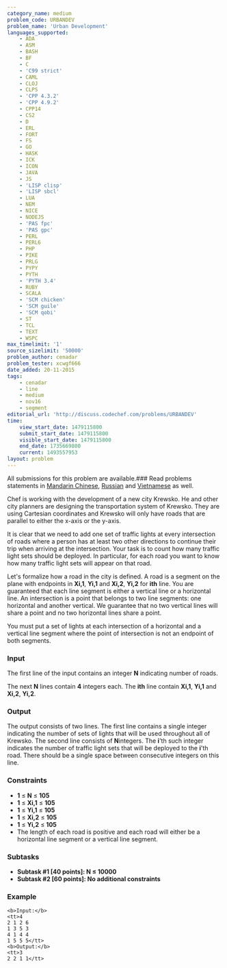 ```yaml
---
category_name: medium
problem_code: URBANDEV
problem_name: 'Urban Development'
languages_supported:
    - ADA
    - ASM
    - BASH
    - BF
    - C
    - 'C99 strict'
    - CAML
    - CLOJ
    - CLPS
    - 'CPP 4.3.2'
    - 'CPP 4.9.2'
    - CPP14
    - CS2
    - D
    - ERL
    - FORT
    - FS
    - GO
    - HASK
    - ICK
    - ICON
    - JAVA
    - JS
    - 'LISP clisp'
    - 'LISP sbcl'
    - LUA
    - NEM
    - NICE
    - NODEJS
    - 'PAS fpc'
    - 'PAS gpc'
    - PERL
    - PERL6
    - PHP
    - PIKE
    - PRLG
    - PYPY
    - PYTH
    - 'PYTH 3.4'
    - RUBY
    - SCALA
    - 'SCM chicken'
    - 'SCM guile'
    - 'SCM qobi'
    - ST
    - TCL
    - TEXT
    - WSPC
max_timelimit: '1'
source_sizelimit: '50000'
problem_author: cenadar
problem_tester: xcwgf666
date_added: 20-11-2015
tags:
    - cenadar
    - line
    - medium
    - nov16
    - segment
editorial_url: 'http://discuss.codechef.com/problems/URBANDEV'
time:
    view_start_date: 1479115800
    submit_start_date: 1479115800
    visible_start_date: 1479115800
    end_date: 1735669800
    current: 1493557953
layout: problem
---
```

All submissions for this problem are available.###  Read problems statements in [Mandarin Chinese](http://www.codechef.com/download/translated/NOV16/mandarin/URBANDEV.pdf), [Russian](http://www.codechef.com/download/translated/NOV16/russian/URBANDEV.pdf) and [Vietnamese](http://www.codechef.com/download/translated/NOV16/vietnamese/URBANDEV.pdf) as well.

Chef is working with the development of a new city Krewsko. He and other city planners are designing the transportation system of Krewsko. They are using Cartesian coordinates and Krewsko will only have roads that are parallel to either the x-axis or the y-axis.

It is clear that we need to add one set of traffic lights at every intersection of roads where a person has at least two other directions to continue their trip when arriving at the intersection. Your task is to count how many traffic light sets should be deployed. In particular, for each road you want to know how many traffic light sets will appear on that road.

Let's formalize how a road in the city is defined. A road is a segment on the plane with endpoints in **Xi,1**, **Yi,1** and **Xi,2**, **Yi,2** for **ith** line. You are guaranteed that each line segment is either a vertical line or a horizontal line. An intersection is a point that belongs to two line segments: one horizontal and another vertical. We guarantee that no two vertical lines will share a point and no two horizontal lines share a point.

You must put a set of lights at each intersection of a horizontal and a vertical line segment where the point of intersection is not an endpoint of both segments.

### Input

The first line of the input contains an integer **N** indicating number of roads.

The next **N** lines contain **4** integers each. The **ith** line contain **Xi,1**, **Yi,1** and **Xi,2**, **Yi,2**.

### Output

The output consists of two lines. The first line contains a single integer indicating the number of sets of lights that will be used throughout all of Krewsko. The second line consists of **N**integers. The **i**'th such integer indicates the number of traffic light sets that will be deployed to the **i**'th road. There should be a single space between consecutive integers on this line.

### Constraints

- **1** ≤ **N** ≤ **105**
- **1** ≤ **Xi,1** ≤ **105**
- **1** ≤ **Yi,1** ≤ **105**
- **1** ≤ **Xi,2** ≤ **105**
- **1** ≤ **Yi,2** ≤ **105**
- The length of each road is positive and each road will either be a horizontal line segment or a vertical line segment.

### Subtasks

- **Subtask #1 \[40 points\]: N ≤ 10000**
- **Subtask #2 \[60 points\]: No additional constraints**

### Example

```
<b>Input:</b>
<tt>4
2 1 2 6
1 3 5 3
4 1 4 4
1 5 5 5</tt>
<b>Output:</b>
<tt>3
2 2 1 1</tt>

```